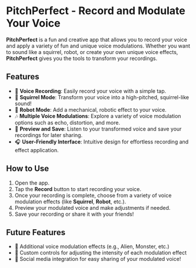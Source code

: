 # PitchPerfect - Record and Modulate Your Voice

**PitchPerfect** is a fun and creative app that allows you to record your voice and apply a variety of fun and unique voice modulations. Whether you want to sound like a squirrel, robot, or create your own unique voice effects, **PitchPerfect** gives you the tools to transform your recordings.

## Features
- 🎤 **Voice Recording**: Easily record your voice with a simple tap.
- 🦔 **Squirrel Mode**: Transform your voice into a high-pitched, squirrel-like sound!
- 🤖 **Robot Mode**: Add a mechanical, robotic effect to your voice.
- 🎶 **Multiple Voice Modulations**: Explore a variety of voice modulation options such as echo, distortion, and more.
- 🔄 **Preview and Save**: Listen to your transformed voice and save your recordings for later sharing.
- 🎧 **User-Friendly Interface**: Intuitive design for effortless recording and effect application.

## How to Use
1. Open the app.
2. Tap the **Record** button to start recording your voice.
3. Once your recording is complete, choose from a variety of voice modulation effects (like **Squirrel**, **Robot**, etc.).
4. Preview your modulated voice and make adjustments if needed.
5. Save your recording or share it with your friends!

## Future Features
- 🎵 Additional voice modulation effects (e.g., Alien, Monster, etc.)
- 🎤 Custom controls for adjusting the intensity of each modulation effect
- 📱 Social media integration for easy sharing of your modulated voice!
